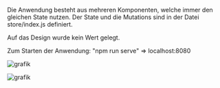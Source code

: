 

Die Anwendung besteht aus mehreren Komponenten, welche immer den gleichen State nutzen. Der State und die Mutations sind in der Datei store/index.js definiert.

Auf das Design wurde kein Wert gelegt.

Zum Starten der Anwendung: "npm run serve" => localhost:8080

![grafik](https://user-images.githubusercontent.com/78689134/161440011-595f0d7e-cfde-4116-a522-24396017482b.png)


![grafik](https://user-images.githubusercontent.com/78689134/161439919-0819696a-f410-4257-b3dc-d3a6df3867aa.png)
